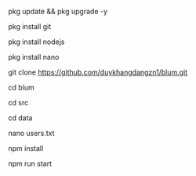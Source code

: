 pkg update && pkg upgrade -y


pkg install git

pkg install nodejs

pkg install nano

git clone https://github.com/duykhangdangzn1/blum.git

cd blum

cd src

cd data

nano users.txt

npm install

npm run start
